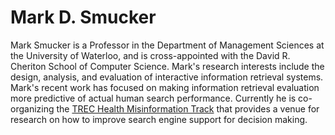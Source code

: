 # Mark D. Smucker

Mark Smucker is a Professor in the Department of Management Sciences at the University of Waterloo, and is cross-appointed with the David R. Cheriton School of Computer Science.  Mark's research interests include the design, analysis, and evaluation of interactive information retrieval systems.  Mark's recent work has focused on making information retrieval evaluation more predictive of actual human search performance. Currently he is co-organizing the [TREC Health Misinformation Track](https://trec-health-misinfo.github.io/) that provides a venue for research on how to improve search engine support for decision making.
